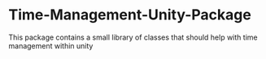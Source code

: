 # Time-Management-Unity-Package
This package contains a small library of classes that should help with time management within unity